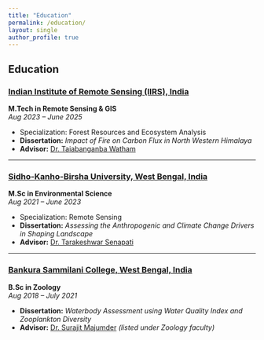 ```yaml
---
title: "Education"
permalink: /education/
layout: single
author_profile: true
---
```


## Education

### [Indian Institute of Remote Sensing (IIRS), India](https://www.iirs.gov.in/)  
**M.Tech in Remote Sensing & GIS**  
*Aug 2023 – June 2025*  
- Specialization: Forest Resources and Ecosystem Analysis  
- **Dissertation:** *Impact of Fire on Carbon Flux in North Western Himalaya*  
- **Advisor:** [Dr. Taiabanganba Watham](https://www.iirs.gov.in/taibanganba-watham)  

---

### [Sidho-Kanho-Birsha University, West Bengal, India](https://skbu.ac.in/)  
**M.Sc in Environmental Science**  
*Aug 2021 – June 2023*  
- Specialization: Remote Sensing  
- **Dissertation:** *Assessing the Anthropogenic and Climate Change Drivers in Shaping Landscape*  
- **Advisor:** [Dr. Tarakeshwar Senapati](https://scholar.google.com/citations?user=Bt-UOxwAAAAJ&hl=en)  

---

### [Bankura Sammilani College, West Bengal, India](http://www.bankurasammilanicollege.net/)
**B.Sc in Zoology**  
*Aug 2018 – July 2021*  
- **Dissertation:** *Waterbody Assessment using Water Quality Index and Zooplankton Diversity*  
- **Advisor:** [Dr. Surajit Majumder](https://bankurasammilanicollege.net/dept_contents.php?did=16&item_id=1) *(listed under Zoology faculty)*
